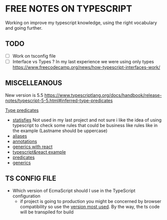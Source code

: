 # FREE NOTES ON TYPESCRIPT

Working on improve my typescript knowledge, using the right vocabulary and going further.

## TODO
- [ ] Work on tsconfig file
- [ ] Interface vs Types ? In my last experience we were using only types https://www.freecodecamp.org/news/how-typescript-interfaces-work/

## MISCELLEANOUS

New version is 5.5 https://www.typescriptlang.org/docs/handbook/release-notes/typescript-5-5.html#inferred-type-predicates


[Type predicates](https://www.freecodecamp.org/news/what-are-type-predicates-in-typescript/)

- [statisfies](https://www.freecodecamp.org/news/typescript-satisfies-operator/) Not used in my last project and not sure i like the idea of using typescript to check some rules that could be business like rules like in the example (Lastname should be uppercase)
- [aliases](https://www.freecodecamp.org/news/how-typescript-type-aliases-work/)
- [annotations](https://www.freecodecamp.org/news/basic-typescript-types/)
- [generics with react](https://www.freecodecamp.org/news/typescript-generics-with-functional-react-components/)
- [typescript&react example](https://www.freecodecamp.org/news/typescript-tutorial-for-react-developers/)
- [predicates](https://www.freecodecamp.org/news/what-are-type-predicates-in-typescript/)
- [generics](https://www.freecodecamp.org/news/how-typescript-generics-work/)

## TS CONFIG FILE
- Which version of EcmaScript should I use in the TypeScript configuration
  - if project is going to production you might be concerned by browser compatibility so use the [version most used](https://caniuse.com/?search=es5). By the way, the ts code will be transpiled for build
